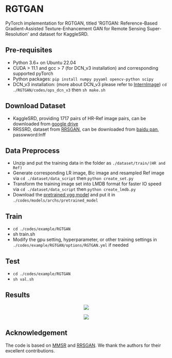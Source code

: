 # RGTGAN
PyTorch implementation for RGTGAN, titled 'RGTGAN: Reference-Based Gradient-Assisted Texture-Enhancement GAN for Remote Sensing Super-Resolution' and dataset for KaggleSRD.

## Pre-requisites
* Python 3.6+ on Ubuntu 22.04
* CUDA > 11.1 and gcc > 7 (for DCN_v3 installation) and corresponding supported pyTorch
* Python packages: `pip install numpy pyyaml opencv-python scipy`
* DCN_v3 installation: (more about DCN_v3 please refer to [InternImage](https://github.com/OpenGVLab/InternImage)) `cd ./RGTGAN/codes/ops_dcn_v3` then `sh make.sh`

## Download Dataset
- KaggleSRD, providing 1717 pairs of HR-Ref image pairs, can be downloaded from [google drive](https://drive.google.com/file/d/1LydosS8NQeloly5vU7TX-vr1fZks6AXz/view?usp=drive_link)
- RRSSRD, dataset from [RRSGAN](https://github.com/dongrunmin/RRSGAN), can be downloaded from [baidu pan](https://pan.baidu.com/share/init?surl=M5HAlb9DqO5IOWQexETFaw), passwword:lnff

## Data Preprocess
- Unzip and put the training data in the folder as `./dataset/train/(HR and Ref)`
- Generate corresponding LR image, Bic image and resampled Ref image via `cd ./dataset/data_script` then `python create_set.py`
- Transform the training image set into LMDB format for faster IO speed via `cd ./dataset/data_script` then `python create_lmdb.py`
- Download the [pretrained vgg model](https://download.pytorch.org/models/vgg19-dcbb9e9d.pth) and put it in `./codes/models/archs/pretrained_model`

## Train
- `cd ./codes/example/RGTGAN`
- sh train.sh
- Modify the gpu setting, hyperparameter, or other training settings in `./codes/example/RGTGAN/options/RGTGAN.yml` if needed

## Test
- `cd ./codes/example/RGTGAN`
- `sh val.sh`

## Results
<p align="center">
  <img src="figures/Fig10.jpg">
</p>
<p align="center">
  <img src="figures/Fig11.jpg">
</p>

## Acknowledgement
The code is based on [MMSR](https://github.com/open-mmlab/mmagic) and [RRSGAN](https://github.com/dongrunmin/RRSGAN). We thank the authors for their excellent contributions.
